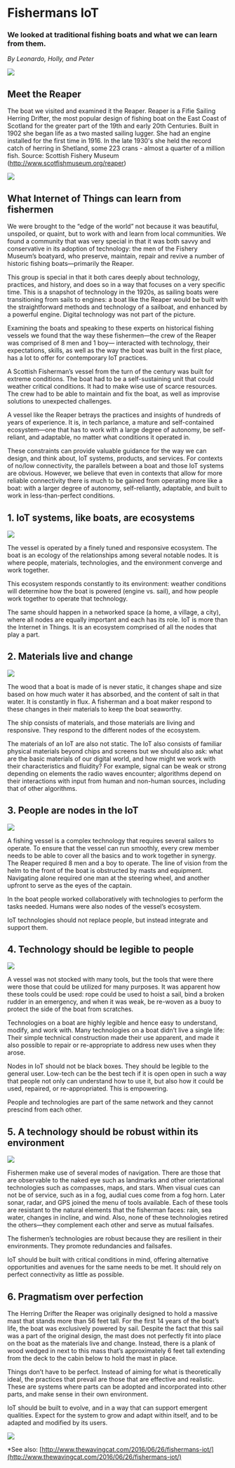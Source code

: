 # Fishermans IoT

### We looked at traditional fishing boats and what we can learn from them.

*By Leonardo, Holly, and Peter*

<img src="img/boats_deck_flags.jpg">

## Meet the Reaper

The boat we visited and examined it the Reaper. Reaper is a Fifie Sailing Herring Drifter, the most popular design of fishing boat on the East Coast of Scotland for the greater part of the 19th and early 20th Centuries. Built in 1902 she began life as a two masted sailing lugger. She had an engine installed for the first time in 1916. In the late 1930's she held the record catch of herring in Shetland, some 223 crans - almost a quarter of a million fish.
Source: Scottish Fishery Museum (http://www.scotfishmuseum.org/reaper)

<img src="img/fisherman_iot_outline.jpg">

## What Internet of Things can learn from fishermen

We were brought to the “edge of the world” not because it was beautiful, unspoiled, or quaint, but to work with and learn from local communities. We found a community that was very special in that it was both savvy and conservative in its adoption of technology: the men of the Fishery Museum’s boatyard, who preserve, maintain, repair and revive a number of historic fishing boats—primarily the Reaper.

This group is special in that it both cares deeply about technology, practices, and history, and does so in a way that focuses on a very specific time. This is a snapshot of technology in the 1920s, as sailing boats were transitioning from sails to engines: a boat like the Reaper would be built with the straightforward methods and technology of a sailboat, and enhanced by a powerful engine. Digital technology was not part of the picture.

Examining the boats and speaking to these experts on historical fishing vessels we found that the way these fishermen—the crew of the Reaper was comprised of 8 men and 1 boy— interacted with technology, their expectations, skills, as well as the way the boat was built in the first place, has a lot to offer for contemporary IoT practices.

A Scottish Fisherman’s vessel from the turn of the century was built for extreme conditions. The boat had to be a self-sustaining unit that could weather critical conditions. It had to make wise use of scarce resources. The crew had to be able to maintain and fix the boat, as well as improvise solutions to unexpected challenges.

A vessel like the Reaper betrays the practices and insights of hundreds of years of experience. It is, in tech parlance, a mature and self-contained ecosystem—one that has to work with a large degree of autonomy, be self-reliant, and adaptable, no matter what conditions it operated in.

These constraints can provide valuable guidance for the way we can design, and think about, IoT systems, products, and services. For contexts of no/low connectivity, the parallels between a boat and those IoT systems are obvious. However, we believe that even in contexts that allow for more reliable connectivity there is much to be gained from operating more like a boat: with a larger degree of autonomy, self-reliantly, adaptable, and built to work in less-than-perfect conditions.

## 1. IoT systems, like boats, are ecosystems

<img src="img/01_post_it.jpg">

The vessel is operated by a finely tuned and responsive ecosystem. The boat is an ecology of the relationships among several notable nodes. It is where people, materials, technologies, and the environment converge and work together. 

This ecosystem responds constantly to its environment: weather conditions will determine how the boat is powered (engine vs. sail), and how people work together to operate that technology.

The same should happen in a networked space (a home, a village, a city), where all nodes are equally important and each has its role. IoT is more than the Internet in Things. It is an ecosystem comprised of all the nodes that play a part.

## 2. Materials live and change

<img src="img/02_fishermen.jpg">

The wood that a boat is made of is never static, it changes shape and size based on how much water it has absorbed, and the content of salt in that water. It is constantly in flux. A fisherman and a boat maker respond to these changes in their materials to keep the boat seaworthy. 

The ship consists of materials, and those materials are living and responsive. They respond to the different nodes of the ecosystem. 

The materials of an IoT are also not static. The IoT also consists of familiar physical materials beyond chips and screens but we should also ask: what are the basic materials of our digital world, and how might we work with their characteristics and fluidity? For example, signal can be weak or strong depending on elements the radio waves encounter; algorithms depend on their interactions with input from human and non-human sources, including that of other algorithms. 

## 3. People are nodes in the IoT 

<img src="img/03_ladder.jpg">

A fishing vessel is a complex technology that requires several sailors to operate. To ensure that the vessel can run smoothly, every crew member needs to be able to cover all the basics and to work together in synergy. The Reaper required 8 men and a boy to operate. The line of vision from the helm to the front of the boat is obstructed by masts and equipment. Navigating alone required one man at the steering wheel, and another upfront to serve as the eyes of the captain. 

In the boat people worked collaboratively with technologies to perform the tasks needed. Humans were also nodes of the vessel’s ecosystem. 

IoT technologies should not replace people, but instead integrate and support them. 

## 4. Technology should be legible to people 

<img src="img/04_sean.jpg">

A vessel was not stocked with many tools, but the tools that were there were those that could be utilized for many purposes. It was apparent how these tools could be used: rope could be used to hoist a sail, bind a broken rudder in an emergency, and when it was weak, be re-woven as a buoy to protect the side of the boat from scratches.  

Technologies on a boat are highly legible and hence easy to understand, modify, and work with. Many technologies on a boat didn’t live a single life: Their simple technical construction made their use apparent, and made it also possible to repair or re-appropriate to address new uses when they arose. 

Nodes in IoT should not be black boxes. They should be legible to the general user. Low-tech can be the best tech if it is open open in such a way that people not only can understand how to use it, but also how it could be used, repaired, or re-appropriated. This is empowering. 

People and technologies are part of the same network and they cannot prescind from each other. 

## 5. A technology should be robust within its environment 

<img src="img/06_compass.jpg">

Fishermen make use of several modes of navigation. There are those that are observable to the naked eye such as landmarks and other orientational technologies such as compasses, maps, and stars. When visual cues can not be of service, such as in a fog, audial cues come from a fog horn. Later sonar, radar, and GPS joined the menu of tools available. Each of these tools are resistant to the natural elements that the fisherman faces: rain, sea water, changes in incline, and wind. Also, none of these technologies retired the others—they complement each other and serve as mutual failsafes. 

The fishermen’s technologies are robust because they are resilient in their environments. They promote redundancies and failsafes.

IoT should be built with critical conditions in mind, offering alternative opportunities and avenues for the same needs to be met. It should rely on perfect connectivity as little as possible.

## 6. Pragmatism over perfection 

The Herring Drifter the Reaper was originally designed to hold a massive mast that stands more than 56 feet tall. For the first 14 years of the boat’s life, the boat was exclusively powered by sail. Despite the fact that this sail was a part of the original design, the mast does not perfectly fit into place on the boat as the materials live and change. Instead, there is a plank of wood wedged in next to this mass that’s approximately 6 feet tall extending from the deck to the cabin below to hold the mast in place.  

Things don’t have to be perfect. Instead of aiming for what is theoretically ideal, the practices that prevail are those that are effective and realistic. These are systems where parts can be adopted and incorporated into other parts, and make sense in their own environment. 

IoT should be built to evolve, and in a way that can support emergent qualities. Expect for the system to grow and adapt within itself, and to be adapted and modified by its users. 

<img src="img/mast.jpg">

*See also: [http://www.thewavingcat.com/2016/06/26/fishermans-iot/](http://www.thewavingcat.com/2016/06/26/fishermans-iot/)
